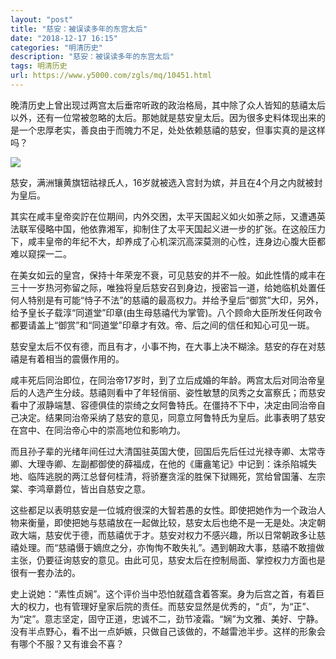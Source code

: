 ```yaml
---
layout: "post"
title: "慈安：被误读多年的东宫太后"
date: "2018-12-17 16:15"
categories: "明清历史"
description: "慈安：被误读多年的东宫太后"
tags: 明清历史
url: https://www.y5000.com/zgls/mq/10451.html
---
```






晚清历史上曾出现过两宫太后垂帘听政的政治格局，其中除了众人皆知的慈禧太后以外，还有一位常被忽略的太后。那她就是慈安皇太后。因为很多史料体现出来的是一个忠厚老实，善良由于而魄力不足，处处依赖慈禧的慈安，但事实真的是这样吗？

![](/uploads/allimg/170113/6-1F11310150V24.JPG)

慈安，满洲镶黄旗钮祜禄氏人，16岁就被选入宫封为嫔，并且在4个月之内就被封为皇后。

其实在咸丰皇帝奕詝在位期间，内外交困，太平天国起义如火如荼之际，又遭遇英法联军侵略中国，他依靠湘军，抑制住了太平天国起义进一步的扩张。在这般压力下，咸丰皇帝的年纪不大，却养成了心机深沉高深莫测的心性，连身边心腹大臣都难以窥探一二。

在美女如云的皇宫，保持十年荣宠不衰，可见慈安的并不一般。如此性情的咸丰在三十一岁热河弥留之际，唯独将皇后慈安召到身边，授密旨一道，给她临机处置任何人特别是有可能“恃子不法”的慈禧的最高权力。并给予皇后“御赏”大印，另外，给予皇长子载淳“同道堂”印章(由生母慈禧代为掌管)。八个顾命大臣所发任何政令都要请盖上“御赏”和“同道堂”印章才有效。帝、后之间的信任和知心可见一斑。

慈安皇太后不仅有德，而且有才，小事不拘，在大事上决不糊涂。慈安的存在对慈禧是有着相当的震慑作用的。

咸丰死后同治即位，在同治帝17岁时，到了立后成婚的年龄。两宫太后对同治帝皇后的人选产生分歧。慈禧则看中了年轻俏丽、姿性敏慧的凤秀之女富察氏；而慈安看中了淑静端慧、容德俱佳的崇绮之女阿鲁特氏。在僵持不下中，决定由同治帝自己决定。结果同治帝采纳了慈安的意见，同意立阿鲁特氏为皇后。此事表明了慈安在宫中、在同治帝心中的崇高地位和影响力。

而且孙子辈的光绪年间任过大清国驻英国大使，回国后先后任过光禄寺卿、太常寺卿、大理寺卿、左副都御使的薛福成，在他的《庸盦笔记》中记到：诛杀陷城失地、临阵逃脱的两江总督何桂清，将骄蹇贪淫的胜保下狱赐死，赏给曾国藩、左宗棠、李鸿章爵位，皆出自慈安之意。

这些都足以表明慈安是一位城府很深的大智若愚的女性。即使把她作为一个政治人物来衡量，即使把她与慈禧放在一起做比较，慈安太后也绝不是一无是处。决定朝政大端，慈安优于德，而慈禧优于才。慈安对权力不感兴趣，所以日常朝政多让慈禧处理。而“慈禧慑于嫡庶之分，亦恂恂不敢失礼”。遇到朝政大事，慈禧不敢擅做主张，仍要征询慈安的意见。由此可见，慈安太后在控制局面、掌控权力方面也是很有一套办法的。

史上说她：“素性贞娴”。这个评价当中恐怕就蕴含着答案。身为后宫之首，有着巨大的权力，也有管理好皇家后院的责任。而慈安显然是优秀的，“贞”，为“正”、为“定”。意志坚定，固守正道，忠诚不二，劲节凌霜。“娴”为文雅、美好、宁静。没有半点野心，看不出一点妒嫉，只做自己该做的，不越雷池半步。这样的形象会有哪个不服？又有谁会不喜？
